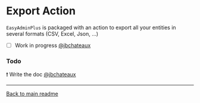 # Export Action

`EasyAdminPlus` is packaged with an action to export all your entities in several formats (CSV, Excel, Json, ...)

- [ ] Work in progress [@jbchateaux](https://github.com/jbchateaux)

### Todo

:exclamation: Write the doc [@jbchateaux](https://github.com/jbchateaux)

----------

[Back to main readme](../README.md)